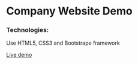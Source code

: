 # Company Website Demo

### Technologies:
Use HTML5, CSS3 and Bootstrape framework

[Live demo](https://rawgit.com/dipto0321/Build_Websites_Projects/master/Companysite_Demo/index.html)
